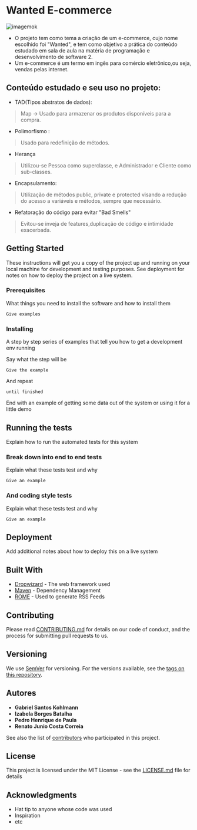 #                                                   Wanted E-commerce

![imagemok](https://user-images.githubusercontent.com/42629929/49120576-5b8f4e00-f294-11e8-8909-132379ef4eed.jpeg)


- O projeto tem como tema a criação de um e-commerce, cujo nome escolhido foi "Wanted", e tem como objetivo a prática do conteúdo 
estudado em sala de aula na matéria de programação e desenvolvimento de software 2.
- Um e-commerce é um termo em ingês para comércio eletrônico,ou seja, vendas pelas internet.

## Conteúdo estudado e seu uso no projeto:
- TAD(Tipos abstratos de dados):
> Map -> Usado para armazenar os produtos disponíveis para a compra.
- Polimorfismo :
> Usado para redefinição de métodos.
- Herança
> Utilizou-se Pessoa como superclasse, e Administrador e Cliente como sub-classes.
- Encapsulamento:
> Utilização de métodos public, private e protected visando a redução do acesso a variáveis e métodos, sempre que necessário.
- Refatoração do código para evitar "Bad Smells"
> Evitou-se inveja de features,duplicação de código e intimidade exacerbada.

## Getting Started

These instructions will get you a copy of the project up and running on your local machine for development and testing purposes. See deployment for notes on how to deploy the project on a live system.

### Prerequisites

What things you need to install the software and how to install them

```
Give examples
```

### Installing

A step by step series of examples that tell you how to get a development env running

Say what the step will be

```
Give the example
```

And repeat

```
until finished
```

End with an example of getting some data out of the system or using it for a little demo

## Running the tests

Explain how to run the automated tests for this system

### Break down into end to end tests

Explain what these tests test and why

```
Give an example
```

### And coding style tests

Explain what these tests test and why

```
Give an example
```

## Deployment

Add additional notes about how to deploy this on a live system

## Built With

* [Dropwizard](http://www.dropwizard.io/1.0.2/docs/) - The web framework used
* [Maven](https://maven.apache.org/) - Dependency Management
* [ROME](https://rometools.github.io/rome/) - Used to generate RSS Feeds

## Contributing

Please read [CONTRIBUTING.md](https://gist.github.com/PurpleBooth/b24679402957c63ec426) for details on our code of conduct, and the process for submitting pull requests to us.

## Versioning

We use [SemVer](http://semver.org/) for versioning. For the versions available, see the [tags on this repository](https://github.com/your/project/tags). 

## Autores

* **Gabriel Santos Kohlmann**
* **Izabela Borges Batalha**
* **Pedro Henrique de Paula**
* **Renato Junio Costa Correia**

See also the list of [contributors](https://github.com/your/project/contributors) who participated in this project.

## License

This project is licensed under the MIT License - see the [LICENSE.md](LICENSE.md) file for details

## Acknowledgments

* Hat tip to anyone whose code was used
* Inspiration
* etc
